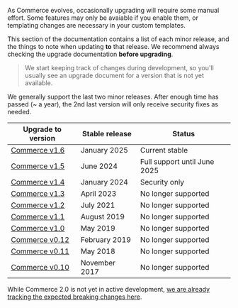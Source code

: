 As Commerce evolves, occasionally upgrading will require some manual effort. Some features may only be avaiable if you enable them, or templating changes are necessary in your custom templates.

This section of the documentation contains a list of each minor release, and the things to note when updating **to** that release. We recommend always checking the upgrade documentation **before upgrading**.

> We start keeping track of changes during development, so you'll usually see an upgrade document for a version that is not yet available.

We generally support the last two minor releases. After enough time has passed (~ a year), the 2nd last version will only receive security fixes as needed.

| Upgrade to version      | Stable release | Status                       |
|-------------------------|----------------|------------------------------|
| [Commerce v1.6](v1.6)   | January 2025   | Current stable               |
| [Commerce v1.5](v1.5)   | June 2024      | Full support until June 2025 |
| [Commerce v1.4](v1.4)   | January 2024   | Security only                |
| [Commerce v1.3](v1.3)   | April 2023     | No longer supported          |
| [Commerce v1.2](v1.2)   | July 2021      | No longer supported          |
| [Commerce v1.1](v1.1)   | August 2019    | No longer supported          |
| [Commerce v1.0](v1.0)   | May 2019       | No longer supported          |
| [Commerce v0.12](v0.12) | February 2019  | No longer supported          |
| [Commerce v0.11](v0.11) | May 2018       | No longer supported          |
| [Commerce v0.10](v0.10) | November 2017  | No longer supported          |

While Commerce 2.0 is not yet in active development, [we are already tracking the expected breaking changes here](v2.0).
